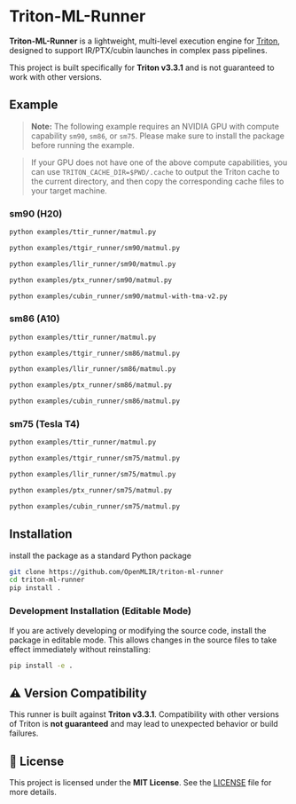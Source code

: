 # Triton-ML-Runner

**Triton-ML-Runner** is a lightweight, multi-level execution engine for [Triton](https://github.com/triton-lang/triton), designed to support IR/PTX/cubin launches in complex pass pipelines.

This project is built specifically for **Triton v3.3.1** and is not guaranteed to work with other versions.

## Example

> **Note:** The following example requires an NVIDIA GPU with compute capability `sm90`, `sm86`, or `sm75`. Please make sure to install the package before running the example.

> If your GPU does not have one of the above compute capabilities, you can use `TRITON_CACHE_DIR=$PWD/.cache` to output the Triton cache to the current directory, and then copy the corresponding cache files to your target machine.

### sm90 (H20)
```bash
python examples/ttir_runner/matmul.py

python examples/ttgir_runner/sm90/matmul.py

python examples/llir_runner/sm90/matmul.py

python examples/ptx_runner/sm90/matmul.py

python examples/cubin_runner/sm90/matmul-with-tma-v2.py
```

### sm86 (A10)
```bash
python examples/ttir_runner/matmul.py

python examples/ttgir_runner/sm86/matmul.py

python examples/llir_runner/sm86/matmul.py

python examples/ptx_runner/sm86/matmul.py

python examples/cubin_runner/sm86/matmul.py
```

### sm75 (Tesla T4)
```bash
python examples/ttir_runner/matmul.py

python examples/ttgir_runner/sm75/matmul.py

python examples/llir_runner/sm75/matmul.py

python examples/ptx_runner/sm75/matmul.py

python examples/cubin_runner/sm75/matmul.py
```

## Installation

install the package as a standard Python package

```bash
git clone https://github.com/OpenMLIR/triton-ml-runner
cd triton-ml-runner
pip install .
```

### Development Installation (Editable Mode)

If you are actively developing or modifying the source code, install the package in editable mode. This allows changes in the source files to take effect immediately without reinstalling:

```bash
pip install -e .
```

## ⚠️ Version Compatibility

This runner is built against **Triton v3.3.1**.
Compatibility with other versions of Triton is **not guaranteed** and may lead to unexpected behavior or build failures.

## 📄 License

This project is licensed under the **MIT License**.
See the [LICENSE](./LICENSE) file for more details.
